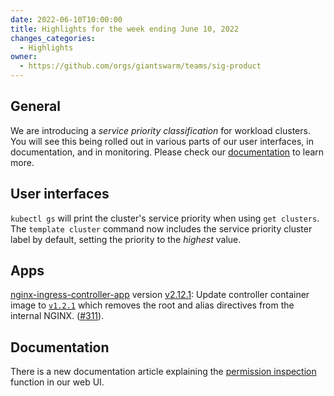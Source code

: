 ```yaml
---
date: 2022-06-10T10:00:00
title: Highlights for the week ending June 10, 2022
changes_categories:
  - Highlights
owner:
  - https://github.com/orgs/giantswarm/teams/sig-product
---
```


## General

We are introducing a *service priority classification* for workload clusters. You will see this being rolled out in various parts of our user interfaces, in documentation, and in monitoring. Please check our [documentation](https://docs.giantswarm.io/advanced/labelling-workload-clusters/#service-priority) to learn more.

## User interfaces

`kubectl gs` will print the cluster's service priority when using `get clusters`. The `template cluster` command now includes the service priority cluster label by default, setting the priority to the _highest_ value.

## Apps

[nginx-ingress-controller-app](https://github.com/giantswarm/nginx-ingress-controller-app) version [v2.12.1](https://github.com/giantswarm/nginx-ingress-controller-app/blob/master/CHANGELOG.md#2121---2022-06-09): Update controller container image to [`v1.2.1`](https://github.com/kubernetes/ingress-nginx/blob/main/Changelog.md#121) which removes the root and alias directives from the internal NGINX. ([#311](https://github.com/giantswarm/nginx-ingress-controller-app/pull/311)).

## Documentation

There is a new documentation article explaining the [permission inspection](https://docs.giantswarm.io/platform-overview/web-interface/permissions/) function in our web UI.
